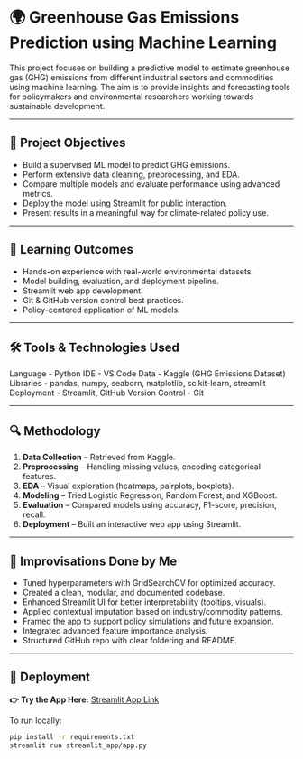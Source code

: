 # 🌍 Greenhouse Gas Emissions Prediction using Machine Learning

This project focuses on building a predictive model to estimate greenhouse gas (GHG) emissions from different industrial sectors and commodities using machine learning. The aim is to provide insights and forecasting tools for policymakers and environmental researchers working towards sustainable development.

---

## 📌 Project Objectives

- Build a supervised ML model to predict GHG emissions.
- Perform extensive data cleaning, preprocessing, and EDA.
- Compare multiple models and evaluate performance using advanced metrics.
- Deploy the model using Streamlit for public interaction.
- Present results in a meaningful way for climate-related policy use.

---

## 🧠 Learning Outcomes

- Hands-on experience with real-world environmental datasets.
- Model building, evaluation, and deployment pipeline.
- Streamlit web app development.
- Git & GitHub version control best practices.
- Policy-centered application of ML models.

---

## 🛠️ Tools & Technologies Used
Language - Python 
IDE - VS Code
Data - Kaggle (GHG Emissions Dataset)
Libraries - pandas, numpy, seaborn, matplotlib, scikit-learn, streamlit 
Deployment - Streamlit, GitHub 
Version Control - Git 

---

## 🔍 Methodology

1. **Data Collection** – Retrieved from Kaggle.
2. **Preprocessing** – Handling missing values, encoding categorical features.
3. **EDA** – Visual exploration (heatmaps, pairplots, boxplots).
4. **Modeling** – Tried Logistic Regression, Random Forest, and XGBoost.
5. **Evaluation** – Compared models using accuracy, F1-score, precision, recall.
6. **Deployment** – Built an interactive web app using Streamlit.

---

## 🔧 Improvisations Done by Me

- Tuned hyperparameters with GridSearchCV for optimized accuracy.
- Created a clean, modular, and documented codebase.
- Enhanced Streamlit UI for better interpretability (tooltips, visuals).
- Applied contextual imputation based on industry/commodity patterns.
- Framed the app to support policy simulations and future expansion.
- Integrated advanced feature importance analysis.
- Structured GitHub repo with clear foldering and README.

---

## 🚀 Deployment

**👉 Try the App Here:** [Streamlit App Link](https://greenhousegas-emissions-predictor.streamlit.app/)  

To run locally:

```bash
pip install -r requirements.txt
streamlit run streamlit_app/app.py

